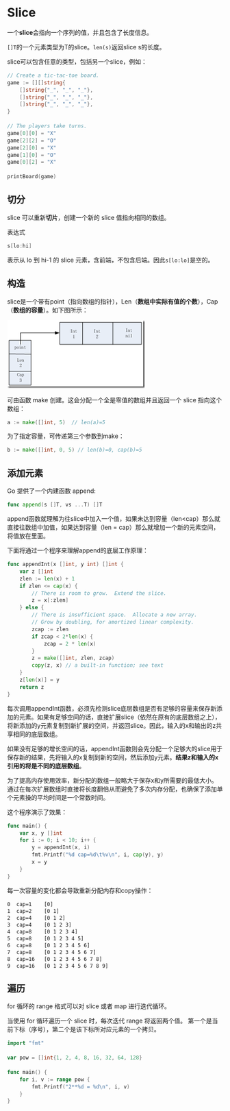 # Slice

一个**slice**会指向一个序列的值，并且包含了长度信息。

`[]T`的一个元素类型为T的slice。`len(s)`返回slice s的长度。

slice可以包含任意的类型，包括另一个slice，例如：

```go
// Create a tic-tac-toe board.
game := [][]string{
	[]string{"_", "_", "_"},
	[]string{"_", "_", "_"},
	[]string{"_", "_", "_"},
}

// The players take turns.
game[0][0] = "X"
game[2][2] = "O"
game[2][0] = "X"
game[1][0] = "O"
game[0][2] = "X"

printBoard(game)
```

## 切分

slice 可以重新**切片**，创建一个新的 slice 值指向相同的数组。

表达式

```go
s[lo:hi]
```

表示从 lo 到 hi-1 的 slice 元素，含前端，不包含后端。因此`s[lo:lo]`是空的。

## 构造

slice是一个带有point（指向数组的指针），Len（**数组中实际有值的个数**），Cap（**数组的容量**）。如下图所示：

![](/assets/go-slice-len-cap.png) 

可由函数 make 创建。这会分配一个全是零值的数组并且返回一个 slice 指向这个数组：

```go
a := make([]int, 5)  // len(a)=5
```

为了指定容量，可传递第三个参数到make：

```go
b := make([]int, 0, 5) // len(b)=0, cap(b)=5
```

## 添加元素

Go 提供了一个内建函数 append:

```go
func append(s []T, vs ...T) []T
```

append函数就理解为往slice中加入一个值，如果未达到容量（len<cap）那么就直接往数组中加值，如果达到容量（len = cap）那么就增加一个新的元素空间，将值放在里面。

下面将通过一个程序来理解append的底层工作原理：

```go
func appendInt(x []int, y int) []int {
    var z []int
    zlen := len(x) + 1
    if zlen <= cap(x) {
        // There is room to grow.  Extend the slice.
        z = x[:zlen]
    } else {
        // There is insufficient space.  Allocate a new array.
        // Grow by doubling, for amortized linear complexity.
        zcap := zlen
        if zcap < 2*len(x) {
            zcap = 2 * len(x)
        }
        z = make([]int, zlen, zcap)
        copy(z, x) // a built-in function; see text
    }
    z[len(x)] = y
    return z
}
```
每次调用appendInt函数，必须先检测slice底层数组是否有足够的容量来保存新添加的元素。如果有足够空间的话，直接扩展slice（依然在原有的底层数组之上），将新添加的y元素复制到新扩展的空间，并返回slice。因此，输入的x和输出的z共享相同的底层数组。

如果没有足够的增长空间的话，appendInt函数则会先分配一个足够大的slice用于保存新的结果，先将输入的x复制到新的空间，然后添加y元素。**结果z和输入的x引用的将是不同的底层数组**。

为了提高内存使用效率，新分配的数组一般略大于保存x和y所需要的最低大小。通过在每次扩展数组时直接将长度翻倍从而避免了多次内存分配，也确保了添加单个元素操的平均时间是一个常数时间。

这个程序演示了效果：

```go
func main() {
    var x, y []int
    for i := 0; i < 10; i++ {
        y = appendInt(x, i)
        fmt.Printf("%d cap=%d\t%v\n", i, cap(y), y)
        x = y
    }
}
```
每一次容量的变化都会导致重新分配内存和copy操作：

```
0  cap=1    [0]
1  cap=2    [0 1]
2  cap=4    [0 1 2]
3  cap=4    [0 1 2 3]
4  cap=8    [0 1 2 3 4]
5  cap=8    [0 1 2 3 4 5]
6  cap=8    [0 1 2 3 4 5 6]
7  cap=8    [0 1 2 3 4 5 6 7]
8  cap=16   [0 1 2 3 4 5 6 7 8]
9  cap=16   [0 1 2 3 4 5 6 7 8 9]
```




## 遍历

for 循环的 range 格式可以对 slice 或者 map 进行迭代循环。

当使用 for 循环遍历一个 slice 时，每次迭代 range 将返回两个值。 第一个是当前下标（序号），第二个是该下标所对应元素的一个拷贝。

```go
import "fmt"

var pow = []int{1, 2, 4, 8, 16, 32, 64, 128}

func main() {
	for i, v := range pow {
		fmt.Printf("2**%d = %d\n", i, v)
	}
}
```




